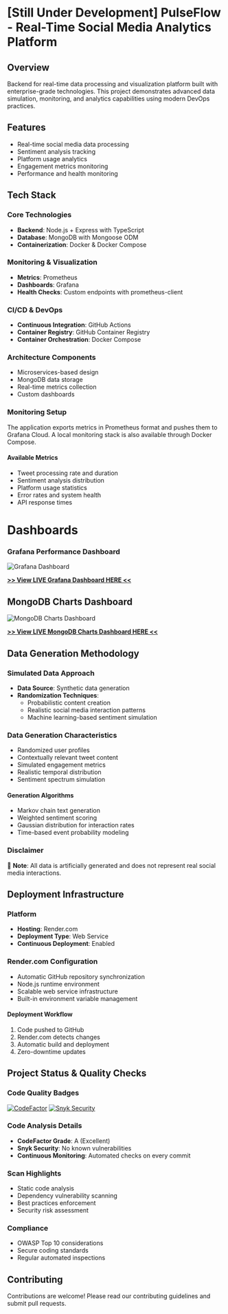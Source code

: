 # [Still Under Development] PulseFlow - Real-Time Social Media Analytics Platform

## Overview
Backend for real-time data processing and visualization platform built with enterprise-grade technologies. This project demonstrates advanced data simulation, monitoring, and analytics capabilities using modern DevOps practices.

## Features
- Real-time social media data processing
- Sentiment analysis tracking
- Platform usage analytics
- Engagement metrics monitoring
- Performance and health monitoring

## Tech Stack

### Core Technologies
- **Backend**: Node.js + Express with TypeScript
- **Database**: MongoDB with Mongoose ODM
- **Containerization**: Docker & Docker Compose

### Monitoring & Visualization
- **Metrics**: Prometheus
- **Dashboards**: Grafana
- **Health Checks**: Custom endpoints with prometheus-client

### CI/CD & DevOps
- **Continuous Integration**: GitHub Actions
- **Container Registry**: GitHub Container Registry
- **Container Orchestration**: Docker Compose

### Architecture Components
- Microservices-based design
- MongoDB data storage
- Real-time metrics collection
- Custom dashboards

### Monitoring Setup
The application exports metrics in Prometheus format and pushes them to Grafana Cloud. A local monitoring stack is also available through Docker Compose.

#### Available Metrics
- Tweet processing rate and duration
- Sentiment analysis distribution
- Platform usage statistics
- Error rates and system health
- API response times

# Dashboards

### Grafana Performance Dashboard
![Grafana Dashboard](public\GrafanaEx.png)

**[>> View LIVE Grafana Dashboard HERE <<](https://maxh33.grafana.net/public-dashboards/2f5dd656ee264fd2ac6f13f1aa1b4004)**

## MongoDB Charts Dashboard
![MongoDB Charts Dashboard](public\MainMetrics.png)

**[>> View LIVE MongoDB Charts Dashboard HERE <<](https://charts.mongodb.com/charts-project-0-tmkdyjw/public/dashboards/6798e048-db1e-4c24-85a6-e942bec5d15f)**


## Data Generation Methodology

### Simulated Data Approach
- **Data Source**: Synthetic data generation
- **Randomization Techniques**:
  - Probabilistic content creation
  - Realistic social media interaction patterns
  - Machine learning-based sentiment simulation

### Data Generation Characteristics
- Randomized user profiles
- Contextually relevant tweet content
- Simulated engagement metrics
- Realistic temporal distribution
- Sentiment spectrum simulation

#### Generation Algorithms
- Markov chain text generation
- Weighted sentiment scoring
- Gaussian distribution for interaction rates
- Time-based event probability modeling

### Disclaimer
🚨 **Note**: All data is artificially generated and does not represent real social media interactions.

## Deployment Infrastructure

### Platform
- **Hosting**: Render.com
- **Deployment Type**: Web Service
- **Continuous Deployment**: Enabled

### Render.com Configuration
- Automatic GitHub repository synchronization
- Node.js runtime environment
- Scalable web service infrastructure
- Built-in environment variable management

#### Deployment Workflow
1. Code pushed to GitHub
2. Render.com detects changes
3. Automatic build and deployment
4. Zero-downtime updates

## Project Status & Quality Checks

### Code Quality Badges
[![CodeFactor](https://www.codefactor.io/repository/github/maxh33/pulse-flow/badge)](https://www.codefactor.io/repository/github/maxh33/pulse-flow)
[![Snyk Security](https://snyk.io/test/github/maxh33/pulseflow/badge.svg)](https://snyk.io/test/github/maxh33/pulseflow)

### Code Analysis Details
- **CodeFactor Grade**: A (Excellent)
- **Snyk Security**: No known vulnerabilities
- **Continuous Monitoring**: Automated checks on every commit

### Scan Highlights
- Static code analysis
- Dependency vulnerability scanning
- Best practices enforcement
- Security risk assessment

### Compliance
- OWASP Top 10 considerations
- Secure coding standards
- Regular automated inspections

## Contributing
Contributions are welcome! Please read our contributing guidelines and submit pull requests.